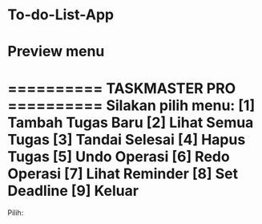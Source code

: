 # To-do-List-App

# Preview menu
========== TASKMASTER PRO ==========
Silakan pilih menu:
[1] Tambah Tugas Baru
[2] Lihat Semua Tugas
[3] Tandai Selesai
[4] Hapus Tugas
[5] Undo Operasi
[6] Redo Operasi
[7] Lihat Reminder
[8] Set Deadline
[9] Keluar
====================================
Pilih:
